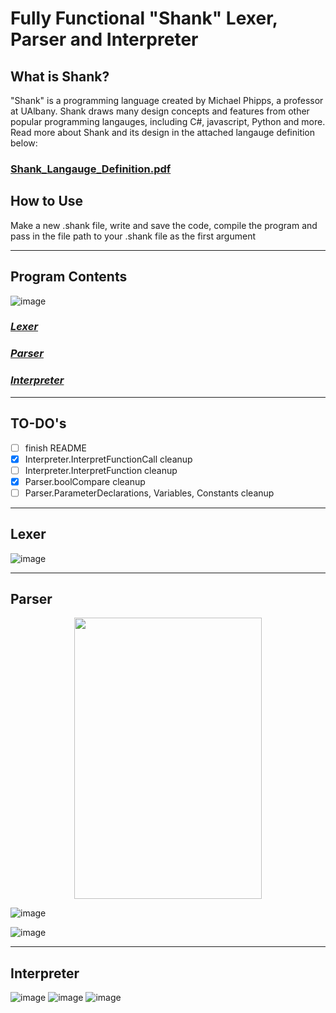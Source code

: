 # Fully Functional "Shank" Lexer, Parser and Interpreter


## What is Shank?
"Shank" is a programming language created by Michael Phipps, a professor at UAlbany. 
Shank draws many design concepts and features from other popular programming langauges, including C#, javascript, Python and more. 
Read more about Shank and its design in the attached langauge definition below:


### [Shank_Langauge_Definition.pdf](https://github.com/rmcs9/Shank-Interpreter/files/11290787/Shank_Langauge_Definition.pdf)

## How to Use

Make a new .shank file, write and save the code, compile the program and pass in the file path to your .shank file as the first argument

---

## Program Contents

![image](https://user-images.githubusercontent.com/128118033/233144475-495cadb5-1171-4619-bc58-8f6cb9de350c.png)

### *[Lexer](https://github.com/rmcs9/311compiler/edit/main/README.md#lexer)*
### *[Parser](https://github.com/rmcs9/311compiler/edit/main/README.md#parser-1)*
### *[Interpreter](https://github.com/rmcs9/311compiler/edit/main/README.md#interpreter-1)*

---
## TO-DO's 

- [ ] finish README
- [x] Interpreter.InterpretFunctionCall cleanup
- [ ] Interpreter.InterpretFunction cleanup
- [x] Parser.boolCompare cleanup
- [ ] Parser.ParameterDeclarations, Variables, Constants cleanup

---
## Lexer
![image](https://user-images.githubusercontent.com/128118033/233201192-441e6168-b23a-42f3-93c4-6bee5689d9d8.png)

---

## Parser
<p align="center"><image src=https://user-images.githubusercontent.com/128118033/233204417-dfddfa4f-026b-43a7-8230-7e8274dead0f.png width="300" height="450"></image></p>

![image](https://user-images.githubusercontent.com/128118033/233204455-7edffbf1-bc2d-4255-9335-5998442e6aaf.png)

![image](https://user-images.githubusercontent.com/128118033/233204474-e2dc37d0-c50e-4b97-88f1-22ad136969c8.png)

--- 

## Interpreter
![image](https://user-images.githubusercontent.com/128118033/233218720-7841b072-34df-449b-b399-31cf78aa7f38.png)
![image](https://user-images.githubusercontent.com/128118033/233220028-9fcc7e86-09d0-458b-875e-cd598aa04ee5.png)
![image](https://user-images.githubusercontent.com/128118033/233220606-ddf49fd5-1545-427a-9d0c-41293a760a67.png)



